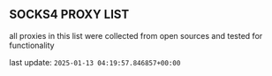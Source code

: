 ## SOCKS4 PROXY LIST

all proxies in this list were collected from open sources and tested for functionality

last update: `2025-01-13 04:19:57.846857+00:00`